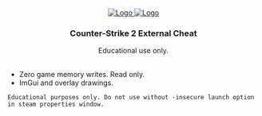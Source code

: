 <br/>
<p align="center">
  <a href="https://github.com/Zckyy/CS2-External">
    <img src="https://upload.wikimedia.org/wikipedia/commons/b/b8/Counter-Strike_2_logo.svg" alt="Logo"> 
  </a>

  <a href="https://i.imgur.com/4qxrhNP.jpeg">
    <img src="https://i.imgur.com/4qxrhNP.jpeg" alt="Logo">
  </a>

  <h3 align="center">Counter-Strike 2 External Cheat</h3>

  <p align="center">
    Educational use only.
    <br/>
    <br/>
  </p>
</p>

- Zero game memory writes. Read only.
- ImGui and overlay drawings.

`Educational purposes only. Do not use without -insecure launch option in steam properties window.`
